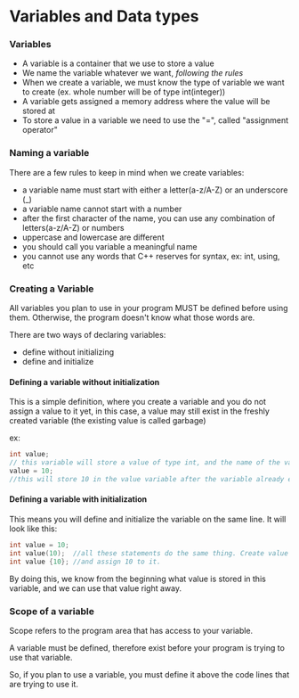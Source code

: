 # Variables and Data types

### Variables

- A variable is a container that we use to store a value
- We name the variable whatever we want, *following the rules*
- When we create a variable, we must know the type of variable we want to create
(ex. whole number will be of type int(integer))
- A variable gets assigned a memory address where the value will be stored at
- To store a value in a variable we need to use the "=", called "assignment operator"

### Naming a variable

There are a few rules to keep in mind when we create variables:

- a variable name must start with either a letter(a-z/A-Z) or an underscore (_)
- a variable name cannot start with a number
- after the first character of the name, you can use any combination of letters(a-z/A-Z) or numbers
- uppercase and lowercase are different
- you should call you variable a meaningful name
- you cannot use any words that C++ reserves for syntax, ex: int, using, etc

### Creating a Variable

All variables you plan to use in your program MUST be defined before using them.
Otherwise, the program doesn't know what those words are.

There are two ways of declaring variables:

- define without initializing
- define and initialize

#### Defining a variable without initialization

This is a simple definition, where you create a variable and you do not assign a
value to it yet, in this case, a value may still exist in the freshly created
variable (the existing value is called garbage)

ex:

```cpp
int value;
// this variable will store a value of type int, and the name of the variable is value.
value = 10;
//this will store 10 in the value variable after the variable already exists
```

#### Defining a variable with initialization

This means you will define and initialize the variable on the same line.
It will look like this:

```cpp
int value = 10;
int value(10);  //all these statements do the same thing. Create value variable
int value {10}; //and assign 10 to it.
```

By doing this, we know from the beginning what value is stored in this variable,
and we can use that value right away.

### Scope of a variable

Scope refers to the program area that has access to your variable.

A variable must be defined, therefore exist before your program is trying to use
that variable.

So, if you plan to use a variable, you must define it above the code lines that
are trying to use it.